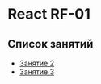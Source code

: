 # React RF-01

## Список занятий

- [Занятие 2](https://github.com/josserden/react-rf01/tree/lesson-02)
- [Занятие 3](https://github.com/josserden/react-rf01/tree/lesson-02)
